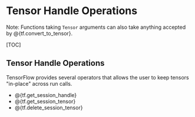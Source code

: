 # Tensor Handle Operations

Note: Functions taking `Tensor` arguments can also take anything accepted by
@{tf.convert_to_tensor}.

[TOC]

## Tensor Handle Operations

TensorFlow provides several operators that allows the user to keep tensors
"in-place" across run calls.

*   @{tf.get_session_handle}
*   @{tf.get_session_tensor}
*   @{tf.delete_session_tensor}
